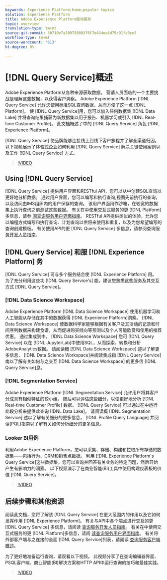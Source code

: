 ```yaml
---
keywords: Experience Platform;home;popular topics
solution: Experience Platform
title: Adobe Experience Platform查询服务
topic: overview
translation-type: tm+mt
source-git-commit: 3b710e7a20975880376f7e434ea4d79c01fa0ce5
workflow-type: tm+mt
source-wordcount: '613'
ht-degree: 0%

---
```



# [!DNL Query Service]概述

Adobe Experience Platform从各种来源获取数据。 营销人员面临的一个主要挑战是理解这些数据，以获得客户洞察。 Adobe Experience Platform [!DNL Query Service] 允许您使用标准SQL查询数据，从而方便了这一点 [!DNL Platform]。 使 [!DNL Query Service]用，您可以加入任何数据集 [!DNL Data Lake] 并将查询结果捕获为新数据集以用于报告、机器学习或引入 [!DNL Real-time Customer Profile]。 此文档概述了中的 [!DNL Query Service] 角色 [!DNL Experience Platform]。

[!DNL Query Service] 使品牌能够连接线上到线下客户旅程并了解全渠道归因。 以下视频展示了体验式企业如何利用 [!DNL Query Service] 解决关键使用案例以及工作 [!DNL Query Service] 方式。

>[!VIDEO](https://video.tv.adobe.com/v/29795?quality=12&learn=on)

## Using [!DNL Query Service]

[!DNL Query Service] 提供用户界面和RESTful API，您可以从中创建SQL查询以更好地分析数据。 通过用户界面，您可以编写和执行查询,视图先前执行的查询，以及访问由IMS组织内的用户保存的查询。 该用户界面用作沙箱，在较宽的数据集上执行查询之前测试这些数据。 有关在中使用交互式服务的更 [!DNL Platform] 多信息，请参 [阅查询服务用户界面指南](ui/overview.md)。 RESTful API提供类似的体验，允许您以编程方式编写和执行查询、计划查询以供将来使用和重复，以及为您希望编写的查询创建模板。 有关使用API的更 [!DNL Query Service] 多信息，请参阅查询服 [务开发人员指南](api/getting-started.md)。

## [!DNL Query Service] 和服 [!DNL Experience Platform] 务

[!DNL Query Service] 可与多个服务结合使 [!DNL Experience Platform] 用。 为了充分利用这些功 [!DNL Query Service's] 能，建议您熟悉这些服务及其交互方式 [!DNL Query Service]。

### [!DNL Data Science Workspace]

Adobe Experience Platform [!DNL Data Science Workspace] 使用机器学习和人工智能从存储在其中的数据获得 [!DNL Experience Platform]洞察。 [!DNL Data Science Workspace] 使数据科学家能够根据有关客户及其活动的记录和时间序列数据来构建食谱，从而促进购买倾向等预测以及个人可能欣赏和使用的推荐优惠。 通过集成到中， [!DNL Data Science Workspace] 您可 [!DNL Query Service] 以在 [!DNL JupyterLab]中使用SQL，从而探索、转换和分析AdobeAnalytics数据。 请阅读概 [!DNL Data Science Workspace] 述以了解更多信息， [!DNL Data Science Workspace]并阅读集成指 [!DNL Query Service] 南以了解有关如何与之交互 [!DNL Data Science Workspace] 的更多信 [!DNL Query Service]息。

### [!DNL Segmentation Service]

Adobe Experience Platform [!DNL Segmentation Service] 允许用户将其客户分成具有相似特征的较小组。 随后可以评估这些细分，以便更好地分析 [!DNL Real-time Customer Profile] 数据。 [!DNL Query Service] 可以通过在中运行此段分析来提供此查询 [!DNL Data Lake]。 请阅读概 [!DNL Segmentation Service] 述以了解有关细分的更多信息， [!DNL Profile Query Language] 并阅读(PQL)指南以了解有关如何分析细分的更多信息。

### Looker BI用例

利用Adobe Experience Platform，您可以采集、存储、构建和拉取所有存储的数据集——包括行为、CRM和销售点数据。 利用 [!DNL Experience Platform's Query Service]这些数据集，您可以查询并回答有关业务的特定问题，然后开始产生有影响力的洞察。 以下视频演示了在商业智能(BI)工具中使用构建仪表板的价值 [!DNL Query Service]。

>[!VIDEO](https://video.tv.adobe.com/v/28981?quality=12&learn=on)

## 后续步骤和其他资源

阅读此文档，您将了解该 [!DNL Query Service] 在更大范围内的作用以及它如何发挥作用 [!DNL Experience Platform]。 有关与API中各个端点进行交互的更 [!DNL Query Service] 多信息，请阅读 [查询服务开发人员指南](api/getting-started.md)。 有关在中使用交互式服务的更 [!DNL Platform]多信息，请阅 [读查询服务用户界面指南](ui/overview.md)。 有关将外部客户端与之连接的全面 [!DNL Query Service]列表，请阅读 [查询服务客户端概述](clients/overview.md)。

为了更好地准备运行查询，请观看以下视频。 此视频分享了在查询编辑器界面、PSQL客户端、商业智能(BI)解决方案和HTTP API中运行查询的技巧和最佳实践。

>[!VIDEO](https://video.tv.adobe.com/v/29811?quality=12&learn=on)
